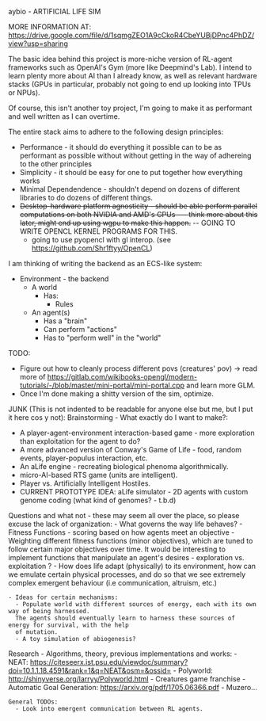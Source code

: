 aybio - ARTIFICIAL LIFE SIM

MORE INFORMATION AT: https://drive.google.com/file/d/1sqmgZEO1A9cCkoR4CbeYUBjDPnc4PhDZ/view?usp=sharing


The basic idea behind this project is more-niche version of RL-agent frameworks such as 
OpenAI's Gym (more like Deepmind's Lab). I intend to learn plenty more about AI than I already know,
as well as relevant hardware stacks (GPUs in particular, probably not going to end up looking into TPUs or NPUs). 

Of course, this isn't another toy project, I'm going to make it as performant and well written as I can overtime.

The entire stack aims to adhere to the following design principles:
 - Performance - it should do everything it possible can to be as performant as possible without
   without getting in the way of adhereing to the other principles
 - Simplicity - it should be easy for one to put together how everything works
 - Minimal Dependendence - shouldn't depend on dozens of different libraries to do dozens of 
   different things.
 - ~~Desktop-hardware platform agnosticity - should be able perform parallel computations on 
   both NVIDIA and AMD's GPUs --- think more about this later, might end up using 
   wgpu to make this happen.~~ -- GOING TO WRITE OPENCL KERNEL PROGRAMS FOR THIS.
   - going to use pyopencl with gl interop.  (see https://github.com/Shr1ftyy/OpenCL)

I am thinking of writing the backend as an ECS-like system:

- Environment - the backend
   - A world 
     - Has:
       - Rules
   - An agent(s)
     - Has a "brain"       
     - Can perform "actions"
     - Has to "perform well" in the "world"

TODO:
 - Figure out how to cleanly process different povs (creatures' pov) -> read more of https://gitlab.com/wikibooks-opengl/modern-tutorials/-/blob/master/mini-portal/mini-portal.cpp and learn more GLM.
 - Once I'm done making a shitty version of the sim, optimize. 

JUNK (This is not indented to be readable for anyone else but me, but I put it here cos y not):
  Brainstorming - What exactly do I want to make?:
  - A player-agent-environment interaction-based game - more exploration than exploitation for the agent to do?
  - A more advanced version of Conway's Game of Life - food, random events, player-populus interaction, etc.
  - An aLife engine - recreating biological phenoma algorithmically.
  - micro-AI-based RTS game (units are intelligent).
  - Player vs. Artificially Intelligent Hostiles.
  - CURRENT PROTOTYPE IDEA: aLife simulator - 2D agents with custom genome coding (what kind of genomes? - t.b.d)

  Questions and what not - these may seem all over the place, so please excuse the lack of organization:
    - What governs the way life behaves?
      - Fitness Functions - scoring based on how agents meet an objective
        - Weighting different fitness functions (minor objectives), which are tuned to follow certain major objectives over time.
        It would be interesting to implement functions that manipulate an agent's desires - exploration vs. exploitation ?
    - How does life adapt (physically) to its environment, how can we emulate certain physical processes, and do so that we see extremely complex
    emergent behaviour (i.e communication, altruism, etc.)

    - Ideas for certain mechanisms:
      - Populate world with different sources of energy, each with its own way of being harnessed.
      The agents should eventually learn to harness these sources of energy for survival, with the help
      of mutation.
      - A toy simulation of abiogenesis?

  Research - Algorithms, theory, previous implementations and works: 
    - NEAT: https://citeseerx.ist.psu.edu/viewdoc/summary?doi=10.1.1.18.4591&rank=1&q=NEAT&osm=&ossid=
    - Polyworld: http://shinyverse.org/larryy/Polyworld.html
    - Creatures game franchise
    - Automatic Goal Generation: https://arxiv.org/pdf/1705.06366.pdf
    - Muzero...

    General TODOs:
      - Look into emergent communication between RL agents.

    

